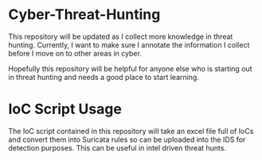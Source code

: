 # Cyber-Threat-Hunting
This repository will be updated as I collect more knowledge in threat hunting. Currently, I want to make sure I annotate the information I collect before I move on to other areas in cyber.

Hopefully this repository will be helpful for anyone else who is starting out in threat hunting and needs a good place to start learning.

# IoC Script Usage
The IoC script contained in this repository will take an excel file full of IoCs and convert them into Suricata rules so can be uploaded into the IDS for detection purposes. This can be useful in intel driven threat hunts.
